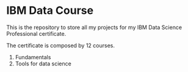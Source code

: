 # IBM Data Course

This is the repository to store all my projects for my IBM Data Science Professional certificate. 

The certificate is composed by 12 courses. 

1. Fundamentals
2. Tools for data science